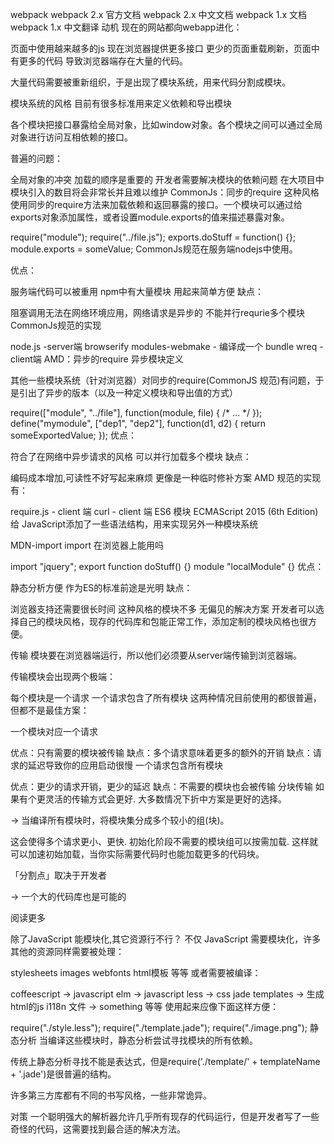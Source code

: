 webpack
webpack 2.x 官方文档
webpack 2.x 中文文档
webpack 1.x 文档
webpack 1.x 中文翻译
动机
现在的网站都向webapp进化：

页面中使用越来越多的js
现在浏览器提供更多接口
更少的页面重载刷新，页面中有更多的代码
导致浏览器端存在大量的代码。

大量代码需要被重新组织，于是出现了模块系统，用来代码分割成模块。

模块系统的风格
目前有很多标准用来定义依赖和导出模块

<script>标签风格（没有模块系统）
Commonjs
AMD规范以及对应实现
ES6模块
其它
<script>标签风格
如果没有使用模块系统你将会按如下方式处理模块化的代码

<script src="module1.js"></script>
<script src="module2.js"></script>
<script src="libraryA.js"></script>
<script src="module3.js"></script>
各个模块把接口暴露给全局对象，比如window对象。各个模块之间可以通过全局对象进行访问互相依赖的接口。

普遍的问题：

全局对象的冲突
加载的顺序是重要的
开发者需要解决模块的依赖问题
在大项目中模块引入的数目将会非常长并且难以维护
CommonJs：同步的require
这种风格使用同步的require方法来加载依赖和返回暴露的接口。一个模块可以通过给exports对象添加属性，或者设置module.exports的值来描述暴露对象。

require("module");
require("../file.js");
exports.doStuff = function() {};
module.exports = someValue;
CommonJs规范在服务端nodejs中使用。

优点：

服务端代码可以被重用
npm中有大量模块
用起来简单方便
缺点：

阻塞调用无法在网络环境应用，网络请求是异步的
不能并行requrie多个模块
CommonJs规范的实现

node.js -server端
browserify
modules-webmake - 编译成一个 bundle
wreq -client端
AMD：异步的require
异步模块定义

其他一些模块系统（针对浏览器）对同步的require(CommonJS 规范)有问题，于是引出了异步的版本（以及一种定义模块和导出值的方式）

require(["module", "../file"], function(module, file) { /* ... */ });
define("mymodule", ["dep1", "dep2"], function(d1, d2) {
  return someExportedValue;
});
优点：

符合了在网络中异步请求的风格
可以并行加载多个模块
缺点：

编码成本增加,可读性不好写起来麻烦
更像是一种临时修补方案
AMD 规范的实现有：

require.js - client 端
curl - client 端
ES6 模块
ECMAScript 2015 (6th Edition) 给 JavaScript添加了一些语法结构，用来实现另外一种模块系统

MDN-import import 在浏览器上能用吗

import "jquery";
export function doStuff() {}
module "localModule" {}
优点：

静态分析方便
作为ES的标准前途是光明
缺点：

浏览器支持还需要很长时间
这种风格的模块不多
无偏见的解决方案
开发者可以选择自己的模块风格，现存的代码库和包能正常工作，添加定制的模块风格也很方便。

传输
模块要在浏览器端运行，所以他们必须要从server端传输到浏览器端。

传输模块会出现两个极端：

每个模块是一个请求
一个请求包含了所有模块
这两种情况目前使用的都很普遍，但都不是最佳方案：

一个模块对应一个请求

优点：只有需要的模块被传输
缺点：多个请求意味着更多的额外的开销
缺点：请求的延迟导致你的应用启动很慢
一个请求包含所有模块

优点：更少的请求开销，更少的延迟
缺点：不需要的模块也会被传输
分块传输
如果有个更灵活的传输方式会更好. 大多数情况下折中方案是更好的选择。

-> 当编译所有模块时，将模块集分成多个较小的组(块)。

这会使得多个请求更小、更快. 初始化阶段不需要的模块组可以按需加载. 这样就可以加速初始加载，当你实际需要代码时也能加载更多的代码块。

「分割点」取决于开发者

-> 一个大的代码库也是可能的

阅读更多

除了JavaScript 能模块化,其它资源行不行？
不仅 JavaScript 需要模块化，许多其他的资源同样需要被处理：

stylesheets
images
webfonts
html模板
等等
或者需要被编译：

coffeescript -> javascript
elm -> javascript
less -> css
jade templates -> 生成html的js
i118n 文件 -> something
等等
使用起来应像下面这样方便：

require("./style.less");
require("./template.jade");
require("./image.png");
静态分析
当编译这些模块时，静态分析尝试寻找模块的所有依赖。

传统上静态分析寻找不能是表达式，但是require('./template/' + templateName + '.jade')是很普遍的结构。

许多第三方库都有不同的书写风格，一些非常诡异。

对策
一个聪明强大的解析器允许几乎所有现存的代码运行，但是开发者写了一些奇怪的代码，这需要找到最合适的解决方法。